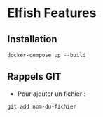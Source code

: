 # Elfish Features

## Installation

`docker-compose up --build`

## Rappels GIT

* Pour ajouter un fichier :

`git add nom-du-fichier`